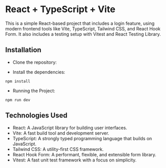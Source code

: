 # React + TypeScript + Vite

This is a simple React-based project that includes a login feature, using modern frontend tools like Vite, TypeScript, Tailwind CSS, and React Hook Form. It also includes a testing setup with Vitest and React Testing Library.



## Installation

- Clone the repository:

- Install the dependencies:

```
npm install
```

- Running the Project:

```
npm run dev
```

## Technologies Used
- React: A JavaScript library for building user interfaces.
- Vite: A fast build tool and development server.
- TypeScript: A strongly typed programming language that builds on JavaScript.
- Tailwind CSS: A utility-first CSS framework.
- React Hook Form: A performant, flexible, and extensible form library.
- Vitest: A fast unit test framework with a focus on simplicity.


